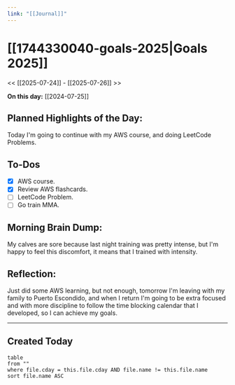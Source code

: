 ```yaml
---
link: "[[Journal]]"
---
```

# [[1744330040-goals-2025|Goals 2025]]
<< [[2025-07-24]] - [[2025-07-26]] >>

**On this day:** [[2024-07-25]]
## Planned Highlights of the Day:
Today I'm going to continue with my AWS course, and doing LeetCode Problems.

## To-Dos
- [x] AWS course.
- [x] Review AWS flashcards.
- [ ] LeetCode Problem.
- [ ] Go train MMA.

## Morning Brain Dump:
My calves are sore because last night training was pretty intense, but I'm happy to feel this discomfort, it means that I trained with intensity.

## Reflection:
Just did some AWS learning, but not enough, tomorrow I'm leaving with my family to Puerto Escondido, and when I return I'm going to be extra focused and with more discipline to follow the time blocking calendar that I developed, so I can achieve my goals.

---
## Created Today
```dataview
table
from ""
where file.cday = this.file.cday AND file.name != this.file.name
sort file.name ASC
```

